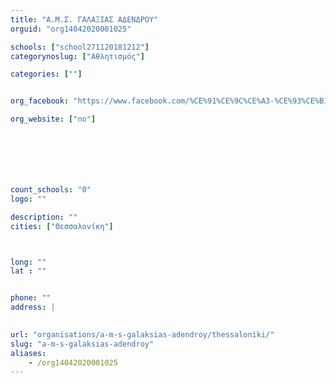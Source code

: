 ```yaml
---
title: "Α.Μ.Σ. ΓΑΛΑΞΙΑΣ ΑΔΕΝΔΡΟΥ"
orguid: "org14042020001025"

schools: ["school271120181212"]
categorynoslug: ["Αθλητισμός"]

categories: [""]


org_facebook: "https://www.facebook.com/%CE%91%CE%9C%CE%A3-%CE%93%CE%B1%CE%BB%CE%B1%CE%BE%CE%AF%CE%B1%CF%82-%CE%91%CE%B4%CE%AD%CE%BD%CE%B4%CF%81%CE%BF%CF%85-Volley-677305962279401/"

org_website: ["no"]







count_schools: "0"
logo: ""

description: ""
cities: ["Θεσσαλονίκη"]



long: ""
lat : ""


phone: ""
address: |
    

url: "organisations/a-m-s-galaksias-adendroy/thessaloniki/"
slug: "a-m-s-galaksias-adendroy"
aliases:
    - /org14042020001025
---
```



